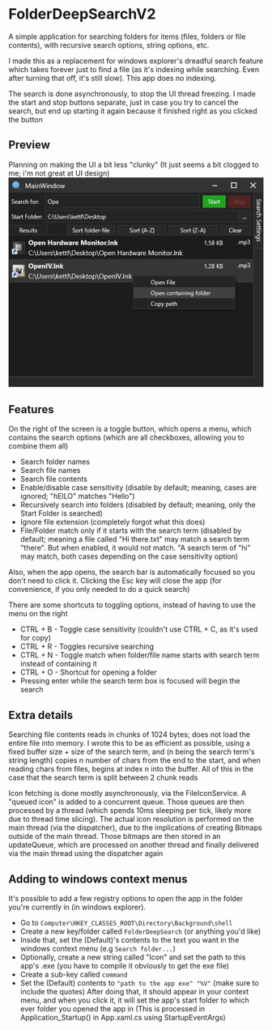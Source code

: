 # FolderDeepSearchV2
A simple application for searching folders for items (files, folders or file contents), with recursive search options, string options, etc.

I made this as a replacement for windows explorer's dreadful search feature which takes forever just to find a file (as it's indexing while searching. Even after turning that off, it's still slow). This app does no indexing.

The search is done asynchronously, to stop the UI thread freezing. I made the start and stop buttons separate, just in case you try to cancel the search, but end up starting it again because it finished right as you clicked the button

## Preview
Planning on making the UI a bit less "clunky" (It just seems a bit clogged to me; i'm not great at UI design)
![](FolderDeepSearchV2_2022-12-06_16.38.19.png)

## Features
On the right of the screen is a toggle button, which opens a menu, which contains the search options (which are all checkboxes, allowing you to combine them all)
- Search folder names
- Search file names
- Search file contents
- Enable/disable case sensitivity (disable by default; meaning, cases are ignored; "hElLO" matches "Hello")
- Recursively search into folders (disabled by default; meaning, only the Start Folder is searched)
- Ignore file extension (completely forgot what this does)
- File/Folder match only if it starts with the search term (disabled by default; meaning a file called "Hi there.txt" may match a search term "there". But when enabled, it would not match. "A search term of "hi" may match, both cases depending on the case sensitivity option)

Also, when the app opens, the search bar is automatically focused so you don't need to click it. Clicking the Esc key will close the app (for convenience, if you only needed to do a quick search)

There are some shortcuts to toggling options, instead of having to use the menu on the right

- CTRL + B - Toggle case sensitivity (couldn't use CTRL + C, as it's used for copy)
- CTRL + R - Toggles recursive searching
- CTRL + N - Toggle match when folder/file name starts with search term instead of containing it
- CTRL + O - Shortcut for opening a folder
- Pressing enter while the search term box is focused will begin the search

## Extra details

Searching file contents reads in chunks of 1024 bytes; does not load the entire file into memory. I wrote this to be as efficient as possible, using a fixed buffer size + size of the search term, and (n being the search term's string length) copies n number of chars from the end to the start, and when reading chars from files, begins at index n into the buffer. All of this in the case that the search term is split between 2 chunk reads

Icon fetching is done mostly asynchronously, via the FileIconService. A "queued icon" is added to a concurrent queue. Those queues are then processed by a thread (which spends 10ms sleeping per tick, likely more due to thread time slicing). The actual icon resolution is performed on the main thread (via the dispatcher), due to the implications of creating Bitmaps outside of the main thread. Those bitmaps are then stored in an updateQueue, which are processed on another thread and finally delivered via the main thread using the dispatcher again

## Adding to windows context menus

It's possible to add a few registry options to open the app in the folder you're currently in (in windows explorer).
- Go to `Computer\HKEY_CLASSES_ROOT\Directory\Background\shell`
- Create a new key/folder called `FolderDeepSearch` (or anything you'd like)
- Inside that, set the (Default)'s contents to the text you want in the windows context menu (e.g `Search folder...`)
- Optionally, create a new string called "Icon" and set the path to this app's .exe (you have to compile it obviously to get the exe file)
- Create a sub-key called `command`
- Set the (Default) contents to `"path to the app exe" "%V"` (make sure to include the quotes)
After doing that, it should appear in your context menu, and when you click it, it will set the app's start folder to which ever folder you opened the app in (This is processed in Application_Startup() in App.xaml.cs using StartupEventArgs)

